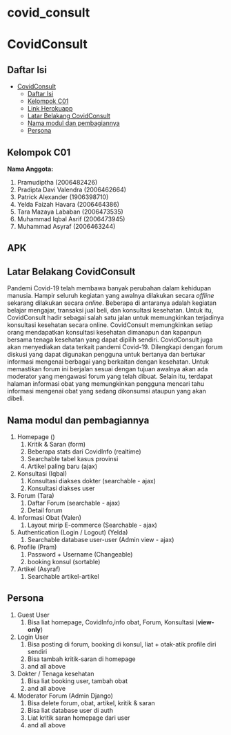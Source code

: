# covid_consult

# CovidConsult

## Daftar Isi

- [CovidConsult](#covidconsult)
  - [Daftar Isi](#daftar-isi)
  - [Kelompok C01](#kelompok-c01)
  - [Link Herokuapp](#link-herokuapp)
  - [Latar Belakang CovidConsult](#latar-belakang-covidconsult)
  - [Nama modul dan pembagiannya](#nama-modul-dan-pembagiannya)
  - [Persona](#persona)

## Kelompok C01

**Nama Anggota:**

1. Pramudiptha (2006482426)
2. Pradipta Davi Valendra (2006462664)
3. Patrick Alexander (1906398710)
4. Yelda Faizah Havara (2006464386)
5. Tara Mazaya Lababan (2006473535)
6. Muhammad Iqbal Asrif (2006473945)
7. Muhammad Asyraf (2006463244)

## APK


## Latar Belakang CovidConsult

Pandemi Covid-19 telah membawa banyak perubahan dalam kehidupan manusia. Hampir seluruh kegiatan yang awalnya dilakukan secara _offline_ sekarang dilakukan secara _online_. Beberapa di antaranya adalah kegiatan belajar mengajar, transaksi jual beli, dan konsultasi kesehatan. Untuk itu, CovidConsult hadir sebagai salah satu jalan untuk memungkinkan terjadinya konsultasi kesehatan secara online. CovidConsult memungkinkan setiap orang mendapatkan konsultasi kesehatan dimanapun dan kapanpun bersama tenaga kesehatan yang dapat dipilih sendiri. CovidConsult juga akan menyediakan data terkait pandemi Covid-19. Dilengkapi dengan forum diskusi yang dapat digunakan pengguna untuk bertanya dan bertukar informasi mengenai berbagai yang berkaitan dengan kesehatan. Untuk memastikan forum ini berjalan sesuai dengan tujuan awalnya akan ada moderator yang mengawasi forum yang telah dibuat. Selain itu, terdapat halaman informasi obat yang memungkinkan pengguna mencari tahu informasi mengenai obat yang sedang dikonsumsi ataupun yang akan dibeli.

## Nama modul dan pembagiannya

1. Homepage ()
   1. Kritik & Saran (form)
   2. Beberapa stats dari CovidInfo (realtime)
   3. Searchable tabel kasus provinsi
   4. Artikel paling baru (ajax)
2. Konsultasi (Iqbal)
   1. Konsultasi diakses dokter (searchable - ajax)
   2. Konsultasi diakses user
3. Forum (Tara)
   1. Daftar Forum (searchable - ajax)
   2. Detail forum
4. Informasi Obat (Valen)
   1. Layout mirip E-commerce (Searchable - ajax)
5. Authentication (Login / Logout) (Yelda)
   1. Searchable database user-user (Admin view - ajax)
6. Profile (Pram)
   1. Password + Username (Changeable) 
   2. booking konsul (sortable)
7. Artikel (Asyraf)
   1. Searchable artikel-artikel

## Persona

1. Guest User
   1. Bisa liat homepage, CovidInfo,info obat, Forum, Konsultasi (**view-only**)
2. Login User
   1. Bisa posting di forum, booking di konsul, liat + otak-atik profile diri sendiri
   2. Bisa tambah kritik-saran di homepage
   3. and all above
3. Dokter / Tenaga kesehatan
   1. Bisa liat booking user, tambah obat
   2. and all above
4. Moderator Forum (Admin Django)
   1. Bisa delete forum, obat, artikel, kritik & saran
   2. Bisa liat database user di auth
   3. Liat kritik saran homepage dari user
   4. and all above
